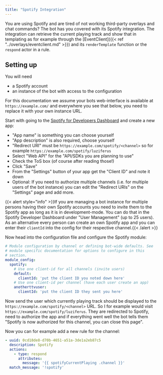 ```yaml
---
title: "Spotify Integration"
---
```


You are using Spotify and are tired of not working third-party overlays and chat commands? The bot has you covered with its Spotify integration. The integration can retrieve the current playing track and show that in templating as for example through the [EventClient]({{< ref "../overlays/eventclient.md" >}}) and its `renderTemplate` function or the `respond` actor in a rule.

## Setting up

You will need

- a Spotify account
- an instance of the bot with access to the configuration

For this documentation we assume your bots web-interface is available at `https://example.com/` and everywhere you see that below, you need to replace it with your own instance URL.

Start with going to the [Spotify for Developers Dashboard](https://developer.spotify.com/dashboard) and create a new app:

- "App name" is something you can choose yourself
- "App description" is also required, choose yourself
- "Redirect URI" must be `https://example.com/spotify/<channel>` so for example `https://example.com/spotify/luziferus`
- Select "Web API" for the "API/SDKs you are planning to use"
- Check the ToS box (of course after reading those!)
- Click "Save"
- From the "Settings" button of your app get the "Client ID" and note it down
- Optional: If you need to authorize multiple channels (i.e. for multiple users of the bot instance) you can edit the "Redirect URIs" on the "Settings" page and add more.

{{< alert style="info" >}}If you are managing a bot instance for multiple persons having their own Spotify accounts you need to invite them to the Spotify app as long as it is in development-mode. You can do that in the Spotify Developer Dashboard under "User Management" (up to 25 users). As an alternative every person can create an own Spotify app and you can enter their `clientId` into the config for their respective channel.{{< /alert >}}

Now head into the configuration file and configure the Spotify module:

```yaml
# Module configuration by channel or defining bot-wide defaults. See
# module specific documentation for options to configure in this
# section.
module_config:
  spotify:
    # Use one client-id for all channels (invite users)
    default:
      clientId: 'put the client ID you noted down here'
    # Use one client-id per channel (have each user create an app)
    anotherttvuser:
      clientId: 'put the client ID they sent you here'
```

Now send the user which currently playing track should be displayed to the `https://example.com/spotify/<channel>` URL. So I for example would visit `https://example.com/spotify/luziferus`. They are redirected to Spotify, need to authorize the app and if everything went well the bot tells them "Spotify is now authorized for this channel, you can close this page".

Now you can for example add a new rule for the channel:
```yaml
- uuid: 0cd18de8-d70b-4651-a51a-3de1a2eb87c5
  description: Spotify
  actions:
    - type: respond
      attributes:
        message: '{{ spotifyCurrentPlaying .channel }}'
  match_message: '!spotify'
```
